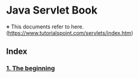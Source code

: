 # Java Servlet Book

※ This documents refer to here. (https://www.tutorialspoint.com/servlets/index.htm)

## Index

### [ 1. The beginning](./1_the_beginning.md)


